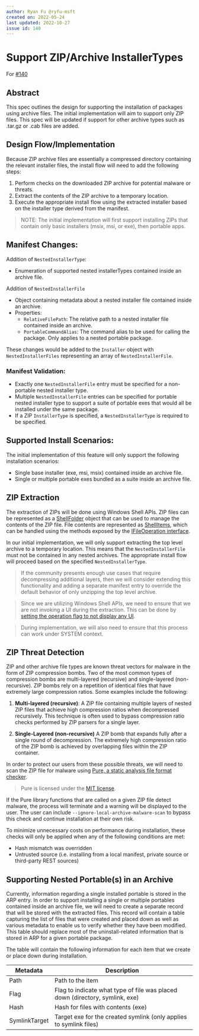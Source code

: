 ```yaml
---
author: Ryan Fu @ryfu-msft
created on: 2022-05-24
last updated: 2022-10-27
issue id: 140
---
```


# Support ZIP/Archive InstallerTypes

For [#140](https://github.com/microsoft/winget-cli/issues/140)

## Abstract
This spec outlines the design for supporting the installation of packages using archive files. The initial implementation will aim to support only ZIP files. This spec will be updated if support for other archive types such as .tar.gz or .cab files are added.

## Design Flow/Implementation

Because ZIP archive files are essentially a compressed directory containing the relevant installer files, the install flow will need to add the following steps:

1. Perform checks on the downloaded ZIP archive for potential malware or threats.
2. Extract the contents of the ZIP archive to a temporary location.
3. Execute the appropriate install flow using the extracted installer based on the installer type derived from the manifest.

>NOTE: The initial implementation will first support installing ZIPs that contain only basic installers (msix, msi, or exe), then portable apps.

## Manifest Changes:
Addition of `NestedInstallerType`:
- Enumeration of supported nested installerTypes contained inside an archive file.

Addition of `NestedInstallerFile`
- Object containing metadata about a nested installer file contained inside an archive. 
- Properties:
    - `RelativeFilePath`: The relative path to a nested installer file contained inside an archive.
    - `PortableCommandAlias`: The command alias to be used for calling the package. Only applies to a nested portable package.

These changes would be added to the `Installer` object with `NestedInstallerFiles` representing an array of `NestedInstallerFile`. 

### Manifest Validation:
- Exactly one `NestedInstallerFile` entry must be specified for a non-portable nested installer type.
- Multiple `NestedInstallerFile` entries can be specified for portable nested installer type to support a suite of portable exes that would all be installed under the same package.
- If a ZIP `InstallerType` is specified, a `NestedInstallerType` is required to be specified.

## Supported Install Scenarios:
The initial implementation of this feature will only support the following installation scenarios:
- Single base installer (exe, msi, msix) contained inside an archive file. 
- Single or multiple portable exes bundled as a suite inside an archive file.

## ZIP Extraction
The extraction of ZIPs will be done using Windows Shell APIs. ZIP files can be represented as a [ShellFolder](https://docs.microsoft.com/windows/win32/api/shobjidl_core/nn-shobjidl_core-ishellfolder) object that can be used to manage the contents of the ZIP file. File contents are represented as [ShellItems](https://docs.microsoft.com/windows/win32/api/shobjidl_core/nn-shobjidl_core-ishellitem), which can be handled using the methods exposed by the [IFileOperation interface](https://docs.microsoft.com/windows/win32/api/shobjidl_core/nn-shobjidl_core-ifileoperation). 

In our initial implementation, we will only support extracting the top level archive to a temporary location. This means that the `NestedInstallerFile` must not be contained in any nested archives. The appropriate install flow will proceed based on the specified `NestedInstallerType`. 

> If the community presents enough use cases that require decompressing additional layers, then we will consider extending this functionality and adding a separate manifest entry to override the default behavior of only unzipping the top level archive.

> Since we are utilizing Windows Shell APIs, we need to ensure that we are not invoking a UI during the extraction. This can be done by [setting the operation flag to not display any UI](https://docs.microsoft.com/windows/win32/api/shobjidl_core/nf-shobjidl_core-ifileoperation-setoperationflags). 

> During implementation, we will also need to ensure that this process can work under SYSTEM context.

## ZIP Threat Detection
ZIP and other archive file types are known threat vectors for malware in the form of ZIP compression bombs. Two of the most common types of compression bombs are multi-layered (recursive) and single-layered (non-recursive). ZIP bombs rely on a repetition of identical files that have extremely large compression ratios. Some examples include the following:

1. **Multi-layered (recursive)**:
A ZIP file containing multiple layers of nested ZIP files that achieve high compression ratios when decompressed recursively. This technique is often used to bypass compression ratio checks performed by ZIP parsers for a single layer.

2. **Single-Layered (non-recursive)**
A ZIP bomb that expands fully after a single round of decompression. The extremely high compression ratio of the ZIP bomb is achieved by overlapping files within the ZIP container. 

In order to protect our users from these possible threats, we will need to scan the ZIP file for malware using [Pure, a static analysis file format checker](https://github.com/ronomon/pure). 

> Pure is licensed under the [MIT license](https://github.com/ronomon/pure/blob/master/LICENSE).

If the Pure library functions that are called on a given ZIP file detect malware, the process will terminate and a warning will be displayed to the user. The user can include `--ignore-local-archive-malware-scan` to bypass this check and continue installation at their own risk.


To minimize unnecessary costs on performance during installation, these checks will only be applied when any of the following conditions are met:
-  Hash mismatch was overridden
-  Untrusted source (i.e. installing from a local manifest, private source or third-party REST sources)

## Supporting Nested Portable(s) in an Archive
Currently, information regarding a single installed portable is stored in the ARP entry. In order to support installing a single or multiple portables contained inside an archive file, we will need to create a separate record that will be stored with the extracted files. This record will contain a table capturing the list of files that were created and placed down as well as various metadata to enable us to verify whether they have been modified. This table should replace most of the uninstall-related information that is stored in ARP for a given portable package. 

The table will contain the following information for each item that we create or place down during installation.

| Metadata    | Description |
| ----------- | ----------- |
| Path      | Path to the item |
| Flag   | Flag to indicate what type of file was placed down (directory, symlink, exe) |
| Hash   | Hash for files with contents (exe) |
| SymlinkTarget | Target exe for the created symlink (only applies to symlink files) |

